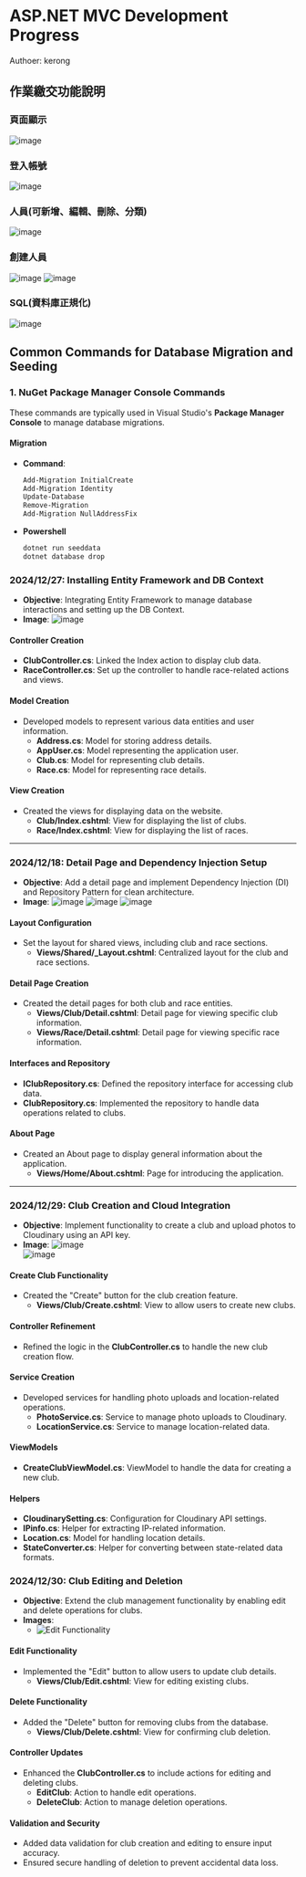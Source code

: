 # **ASP.NET MVC Development Progress**
Authoer: kerong

## 作業繳交功能說明
### 頁面顯示
![image](https://hackmd.io/_uploads/rkHY4u7LJl.png)

### 登入帳號
![image](https://hackmd.io/_uploads/rJhq4O7I1x.png)

### 人員(可新增、編輯、刪除、分類)
![image](https://hackmd.io/_uploads/BJoxrOQUJl.png)

### 創建人員
![image](https://hackmd.io/_uploads/rkj7Hd781g.png)
![image](https://hackmd.io/_uploads/rJNVBd78ye.png)

### SQL(資料庫正規化)
![image](https://hackmd.io/_uploads/ryjXId7UJe.png)




## Common Commands for Database Migration and Seeding

### 1. NuGet Package Manager Console Commands

These commands are typically used in Visual Studio's **Package Manager Console** to manage database migrations.


#### Migration
- **Command**: 
  ```bash
  Add-Migration InitialCreate
  Add-Migration Identity
  Update-Database
  Remove-Migration
  Add-Migration NullAddressFix
  ```
- **Powershell**
    ```bash
    dotnet run seeddata
    dotnet database drop
    ```
### **2024/12/27: Installing Entity Framework and DB Context**
- **Objective**: Integrating Entity Framework to manage database interactions and setting up the DB Context.
- **Image**: ![image](https://hackmd.io/_uploads/SJrRpNTBJg.png)

#### **Controller Creation**
- **ClubController.cs**: Linked the Index action to display club data.
- **RaceController.cs**: Set up the controller to handle race-related actions and views.

#### **Model Creation**
- Developed models to represent various data entities and user information.
    - **Address.cs**: Model for storing address details.
    - **AppUser.cs**: Model representing the application user.
    - **Club.cs**: Model for representing club details.
    - **Race.cs**: Model for representing race details.

#### **View Creation**
- Created the views for displaying data on the website.
    - **Club/Index.cshtml**: View for displaying the list of clubs.
    - **Race/Index.cshtml**: View for displaying the list of races.

---

### **2024/12/18: Detail Page and Dependency Injection Setup**
- **Objective**: Add a detail page and implement Dependency Injection (DI) and Repository Pattern for clean architecture.
- **Image**: ![image](https://hackmd.io/_uploads/BkQg04TByg.png)
  ![image](https://hackmd.io/_uploads/S1OYGLTH1l.png)
  ![image](https://hackmd.io/_uploads/rJO_Yv6Skl.png)

#### **Layout Configuration**
- Set the layout for shared views, including club and race sections.
    - **Views/Shared/_Layout.cshtml**: Centralized layout for the club and race sections.

#### **Detail Page Creation**
- Created the detail pages for both club and race entities.
    - **Views/Club/Detail.cshtml**: Detail page for viewing specific club information.
    - **Views/Race/Detail.cshtml**: Detail page for viewing specific race information.

#### **Interfaces and Repository**
- **IClubRepository.cs**: Defined the repository interface for accessing club data.
- **ClubRepository.cs**: Implemented the repository to handle data operations related to clubs.

#### **About Page**
- Created an About page to display general information about the application.
    - **Views/Home/About.cshtml**: Page for introducing the application.

---

### **2024/12/29: Club Creation and Cloud Integration**
- **Objective**: Implement functionality to create a club and upload photos to Cloudinary using an API key.
- **Image**: ![image](https://hackmd.io/_uploads/SJu851y8yx.png)  
  ![image](https://hackmd.io/_uploads/HJireKRSyg.png)

#### **Create Club Functionality**
- Created the "Create" button for the club creation feature.
    - **Views/Club/Create.cshtml**: View to allow users to create new clubs.

#### **Controller Refinement**
- Refined the logic in the **ClubController.cs** to handle the new club creation flow.

#### **Service Creation**
- Developed services for handling photo uploads and location-related operations.
    - **PhotoService.cs**: Service to manage photo uploads to Cloudinary.
    - **LocationService.cs**: Service to manage location-related data.

#### **ViewModels**
- **CreateClubViewModel.cs**: ViewModel to handle the data for creating a new club.

#### **Helpers**
- **CloudinarySetting.cs**: Configuration for Cloudinary API settings.
- **IPinfo.cs**: Helper for extracting IP-related information.
- **Location.cs**: Model for handling location details.
- **StateConverter.cs**: Helper for converting between state-related data formats.

### **2024/12/30: Club Editing and Deletion**
- **Objective**: Extend the club management functionality by enabling edit and delete operations for clubs.
- **Images**: 
    - ![Edit Functionality](https://hackmd.io/_uploads/SysgyTkLJl.png)

#### **Edit Functionality**
- Implemented the "Edit" button to allow users to update club details.
    - **Views/Club/Edit.cshtml**: View for editing existing clubs.

#### **Delete Functionality**
- Added the "Delete" button for removing clubs from the database.
    - **Views/Club/Delete.cshtml**: View for confirming club deletion.
  
#### **Controller Updates**
- Enhanced the **ClubController.cs** to include actions for editing and deleting clubs.
    - **EditClub**: Action to handle edit operations.
    - **DeleteClub**: Action to manage deletion operations.

#### **Validation and Security**
- Added data validation for club creation and editing to ensure input accuracy.
- Ensured secure handling of deletion to prevent accidental data loss.

